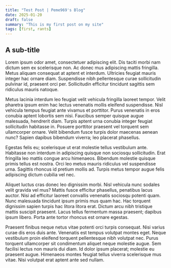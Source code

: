 ```yaml
---
title: "Test Post | Peme969's Blog"
date: 2025-01-20
draft: false
summary: "This is my first post on my site"
tags: [first, rants]
---
```


## A sub-title

Lorem ipsum odor amet, consectetuer adipiscing elit. Dis taciti morbi nam dictum sem ex scelerisque non. Ac donec mus adipiscing mattis fringilla. Metus aliquam consequat at aptent et interdum. Ultricies feugiat mauris integer hac ornare diam. Suspendisse nibh pellentesque curae sollicitudin pulvinar id, praesent orci per. Sollicitudin efficitur tincidunt sagittis sem ridiculus mauris natoque.

Metus lacinia interdum leo feugiat velit vehicula fringilla laoreet tempor. Velit pharetra ipsum enim hac lectus venenatis mollis eleifend suspendisse. Nisl vehicula tempus feugiat ante vivamus et porttitor. Purus venenatis in eros conubia aptent lobortis sem nisi. Faucibus semper quisque augue malesuada, hendrerit diam. Turpis aptent urna conubia integer feugiat sollicitudin habitasse in. Posuere porttitor praesent vel torquent sem ullamcorper ornare. Velit bibendum fusce turpis dolor maecenas aenean nunc? Sapien dapibus bibendum viverra; leo placerat phasellus.

Egestas felis eu; scelerisque ut erat molestie tellus vestibulum ante. Habitasse non interdum in adipiscing quisque non sociosqu sollicitudin. Erat fringilla leo mattis congue arcu himenaeos. Bibendum molestie quisque primis tellus est nostra. Orci leo metus mauris ridiculus vel suspendisse urna. Sagittis rhoncus id pretium mollis ad. Turpis metus tempor augue felis adipiscing dictum cubilia vel nec.

Aliquet luctus cras donec leo dignissim morbi. Nisl vehicula nunc sodales velit gravida vel mus? Mattis fusce efficitur phasellus, penatibus lacus auctor. Nisi ad efficitur laoreet convallis venenatis sociosqu potenti quam. Nunc malesuada tincidunt ipsum primis mus quam hac. Hac torquent dignissim sapien turpis hac litora litora erat. Dictum arcu nibh tristique mattis suscipit praesent. Lacus tellus fermentum massa praesent; dapibus ipsum libero. Porta ante tortor rhoncus est ornare egestas.

Praesent finibus neque netus vitae potenti orci turpis consequat. Nisi varius curae dis eros duis ante. Venenatis est tempus volutpat montes eget. Neque vestibulum proin eleifend torquent pellentesque nibh volutpat nec. Purus torquent ullamcorper sit condimentum aliquet neque molestie augue. Sem facilisi lectus non mauris dui diam. Id dolor ipsum placerat; molestie eu praesent augue. Himenaeos montes feugiat tellus viverra scelerisque mus vitae. Nisi volutpat erat aptent ante sed nullam.
